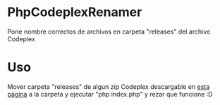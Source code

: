 # PhpCodeplexRenamer
Pone nombre correctos de archivos en carpeta "releases" del archivo Codeplex

# Uso
Mover carpeta "releases" de algun zip Codeplex descargable en [esta página](https://archive.org/download/sylirana_ms_codeplex_zips/) a
la carpeta y ejecutar "php index.php" y rezar que funcione :D

